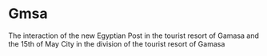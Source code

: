 # Gmsa
The interaction of the new Egyptian Post in the tourist resort of Gamasa and the 15th of May City in the division of the tourist resort of Gamasa 
